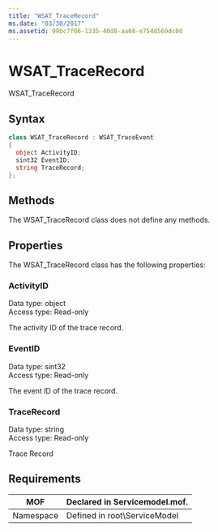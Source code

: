 ```yaml
---
title: "WSAT_TraceRecord"
ms.date: "03/30/2017"
ms.assetid: 99bc7f66-1335-40d8-aa68-e754d569dc0d
---
```

# WSAT_TraceRecord
WSAT_TraceRecord  
  
## Syntax  
  
```csharp
class WSAT_TraceRecord : WSAT_TraceEvent  
{  
  object ActivityID;  
  sint32 EventID;  
  string TraceRecord;  
};  
```  
  
## Methods  
 The WSAT_TraceRecord class does not define any methods.  
  
## Properties  
 The WSAT_TraceRecord class has the following properties:  
  
### ActivityID  
 Data type: object  
Access type: Read-only  
  
 The activity ID of the trace record.  
  
### EventID  
 Data type: sint32  
Access type: Read-only  
  
 The event ID of the trace record.  
  
### TraceRecord  
 Data type: string  
Access type: Read-only  
  
 Trace Record  
  
## Requirements  
  
|MOF|Declared in Servicemodel.mof.|  
|---------|-----------------------------------|  
|Namespace|Defined in root\ServiceModel|
